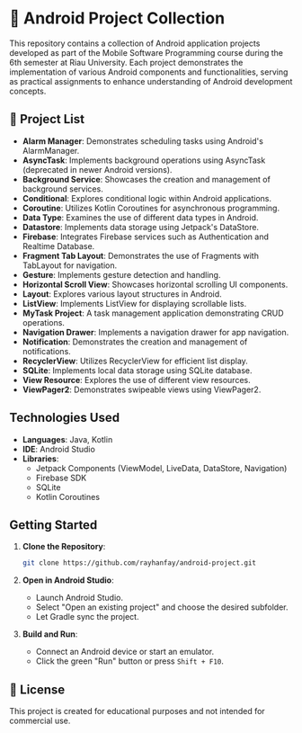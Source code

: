# 📱 Android Project Collection

This repository contains a collection of Android application projects developed as part of the Mobile Software Programming course during the 6th semester at Riau University. Each project demonstrates the implementation of various Android components and functionalities, serving as practical assignments to enhance understanding of Android development concepts.

## 📂 Project List

- **Alarm Manager**: Demonstrates scheduling tasks using Android's AlarmManager.
- **AsyncTask**: Implements background operations using AsyncTask (deprecated in newer Android versions).
- **Background Service**: Showcases the creation and management of background services.
- **Conditional**: Explores conditional logic within Android applications.
- **Coroutine**: Utilizes Kotlin Coroutines for asynchronous programming.
- **Data Type**: Examines the use of different data types in Android.
- **Datastore**: Implements data storage using Jetpack's DataStore.
- **Firebase**: Integrates Firebase services such as Authentication and Realtime Database.
- **Fragment Tab Layout**: Demonstrates the use of Fragments with TabLayout for navigation.
- **Gesture**: Implements gesture detection and handling.
- **Horizontal Scroll View**: Showcases horizontal scrolling UI components.
- **Layout**: Explores various layout structures in Android.
- **ListView**: Implements ListView for displaying scrollable lists.
- **MyTask Project**: A task management application demonstrating CRUD operations.
- **Navigation Drawer**: Implements a navigation drawer for app navigation.
- **Notification**: Demonstrates the creation and management of notifications.
- **RecyclerView**: Utilizes RecyclerView for efficient list display.
- **SQLite**: Implements local data storage using SQLite database.
- **View Resource**: Explores the use of different view resources.
- **ViewPager2**: Demonstrates swipeable views using ViewPager2.

## Technologies Used

- **Languages**: Java, Kotlin
- **IDE**: Android Studio
- **Libraries**:
  - Jetpack Components (ViewModel, LiveData, DataStore, Navigation)
  - Firebase SDK
  - SQLite
  - Kotlin Coroutines

## Getting Started

1. **Clone the Repository**:

   ```bash
   git clone https://github.com/rayhanfay/android-project.git
   ```

2. **Open in Android Studio**:

   - Launch Android Studio.
   - Select "Open an existing project" and choose the desired subfolder.
   - Let Gradle sync the project.

3. **Build and Run**:

   - Connect an Android device or start an emulator.
   - Click the green "Run" button or press `Shift + F10`.

## 📄 License

This project is created for educational purposes and not intended for commercial use.
